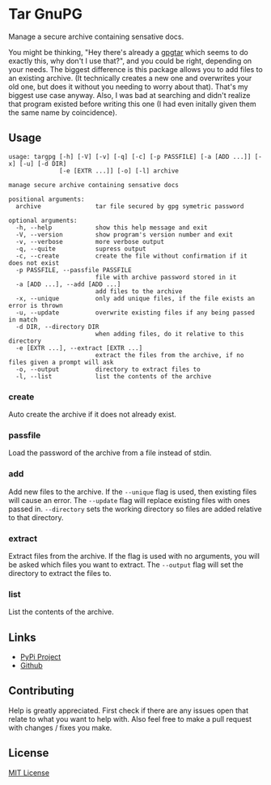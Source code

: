 # Tar GnuPG
Manage a secure archive containing sensative docs.

You might be thinking, "Hey there's already a
[gpgtar](https://www.gnupg.org/documentation/manuals/gnupg/gpgtar.html)
which seems to do exactly this, why don't I use that?", and you could be right,
depending on your needs. The biggest difference is this package allows you to
add files to an existing archive. (It technically creates a new one and
overwrites your old one, but does it without you needing to worry about that).
That's my biggest use case anyway. Also, I was bad at searching and didn't
realize that program existed before writing this one (I had even initally given
them the same name by coincidence).

## Usage
```
usage: targpg [-h] [-V] [-v] [-q] [-c] [-p PASSFILE] [-a [ADD ...]] [-x] [-u] [-d DIR]
              [-e [EXTR ...]] [-o] [-l] archive

manage secure archive containing sensative docs

positional arguments:
  archive               tar file secured by gpg symetric password

optional arguments:
  -h, --help            show this help message and exit
  -V, --version         show program's version number and exit
  -v, --verbose         more verbose output
  -q, --quite           supress output
  -c, --create          create the file without confirmation if it does not exist
  -p PASSFILE, --passfile PASSFILE
                        file with archive password stored in it
  -a [ADD ...], --add [ADD ...]
                        add files to the archive
  -x, --unique          only add unique files, if the file exists an error is thrown
  -u, --update          overwrite existing files if any being passed in match
  -d DIR, --directory DIR
                        when adding files, do it relative to this directory
  -e [EXTR ...], --extract [EXTR ...]
                        extract the files from the archive, if no files given a prompt will ask
  -o, --output          directory to extract files to
  -l, --list            list the contents of the archive
```

### create
Auto create the archive if it does not already exist.

### passfile
Load the password of the archive from a file instead of stdin.

### add
Add new files to the archive. If the `--unique` flag is used, then existing
files will cause an error. The `--update` flag will replace existing files
with ones passed in. `--directory` sets the working directory so files are
added relative to that directory.

### extract
Extract files from the archive. If the flag is used with no arguments, you will
be asked which files you want to extract. The `--output` flag will set the
directory to extract the files to.

### list
List the contents of the archive.


## Links
* [PyPi Project](https://pypi.org/project/targpg)
* [Github](https://github.com/spslater/targpg)

## Contributing
Help is greatly appreciated. First check if there are any issues open that
relate to what you want to help with. Also feel free to make a pull request
with changes / fixes you make.

## License
[MIT License](https://opensource.org/licenses/MIT)
